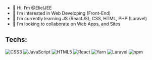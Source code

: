 - 👋 Hi, I’m @ElielJEE
- 👀 I’m interested in Web Developing (Front-End)
- 🌱 I’m currently learning JS (ReactJS), CSS, HTML, PHP (Laravel)
- 💞️ I’m looking to collaborate on Web Apps, and Sites

<!---
ElielJEE/ElielJEE is a ✨ special ✨ repository because its `README.md` (this file) appears on your GitHub profile.
You can click the Preview link to take a look at your changes.
--->

## Techs:

![CSS3](https://img.shields.io/badge/-CSS3-1572B6?style=flat-square&logo=css3&logoColor=white)
![JavaScript](https://img.shields.io/badge/-JavaScript-F7DF1E?style=flat-square&logo=javascript&logoColor=black)
![HTML5](https://img.shields.io/badge/-HTML5-E34F26?style=flat-square&logo=html5&logoColor=white)
![React](https://img.shields.io/badge/-React-61DAFB?style=flat-square&logo=react&logoColor=black)
![Yarn](https://img.shields.io/badge/-Yarn-2C8EBB?style=flat-square&logo=yarn&logoColor=white)
![Laravel](https://img.shields.io/badge/Laravel-FF2D20?style=flat-square&logo=laravel&logoColor=white)
![npm](https://img.shields.io/badge/-npm-CB3837?style=flat-square&logo=npm&logoColor=white)
